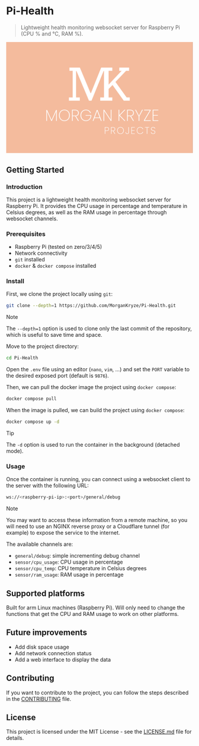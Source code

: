 # Pi-Health

> Lightweight health monitoring websocket server for Raspberry Pi (CPU % and °C, RAM %).

![screenshot](./assets/img/screenshot.png)

## Getting Started

### Introduction

This project is a lightweight health monitoring websocket server for Raspberry Pi. It provides the CPU usage in percentage and temperature in Celsius degrees, as well as the RAM usage in percentage through websocket channels.

### Prerequisites

- Raspberry Pi (tested on zero/3/4/5)
- Network connectivity
- `git` installed
- `docker` & `docker compose` installed

### Install

First, we clone the project locally using `git`:

```bash
git clone --depth=1 https://github.com/MorganKryze/Pi-Health.git
```

> [!NOTE]
> The `--depth=1` option is used to clone only the last commit of the repository, which is useful to save time and space.

Move to the project directory:

```bash
cd Pi-Health
```

Open the `.env` file using an editor (`nano`, `vim`, ...) and set the `PORT` variable to the desired exposed port (default is `9876`).

Then, we can pull the docker image the project using `docker compose`:

```bash
docker compose pull
```

When the image is pulled, we can build the project using `docker compose`:

```bash
docker compose up -d
```

> [!TIP]
> The `-d` option is used to run the container in the background (detached mode).

### Usage

Once the container is running, you can connect using a websocket client to the server with the following URL:

```bash
ws://<raspberry-pi-ip>:<port>/general/debug
```

> [!NOTE]
> You may want to access these information from a remote machine, so you will need to use an NGINX reverse proxy or a Cloudflare tunnel (for example) to expose the service to the internet.

The available channels are:

- `general/debug`: simple incrementing debug channel
- `sensor/cpu_usage`: CPU usage in percentage
- `sensor/cpu_temp`: CPU temperature in Celsius degrees
- `sensor/ram_usage`: RAM usage in percentage

## Supported platforms

Built for arm Linux machines (Raspberry Pi). Will only need to change the functions that get the CPU and RAM usage to work on other platforms.

## Future improvements

- Add disk space usage
- Add network connection status
- Add a web interface to display the data

## Contributing

If you want to contribute to the project, you can follow the steps described in the [CONTRIBUTING](CONTRIBUTING) file.

## License

This project is licensed under the MIT License - see the [LICENSE.md](LICENSE) file for details.
